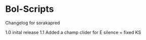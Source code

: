 Bol-Scripts
===========

Changelog for sorakapred

1.0 inital release
1.1 Added a champ clider for E silence + fixed KS
